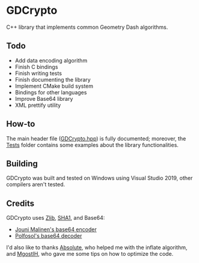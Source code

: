 # GDCrypto
C++ library that implements common Geometry Dash algorithms.
## Todo
* Add data encoding algorithm
* Finish C bindings
* Finish writing tests
* Finish documenting the library
* Implement CMake build system
* Bindings for other languages
* Improve Base64 library
* XML prettify utility
## How-to
The main header file ([GDCrypto.hpp](Include/GDCrypto.hpp)) is fully documented; moreover, the [Tests](Tests) folder contains some examples about the library functionalities.
## Building
GDCrypto was built and tested on Windows using Visual Studio 2019, other compilers aren't tested.
## Credits
GDCrypto uses [Zlib](https://github.com/madler/zlib), [SHA1](https://github.com/vog/sha1), and Base64:
* [Jouni Malinen's base64 encoder](http://web.mit.edu/freebsd/head/contrib/wpa/src/utils/base64.c)
* [Polfosol's base64 decoder](https://stackoverflow.com/a/37109258)

 I'd also like to thanks [Absolute](https://github.com/absoIute), who helped me with the inflate algorithm, and [MgostIH](https://github.com/mgostIH), who gave me some tips on how to optimize the code.
